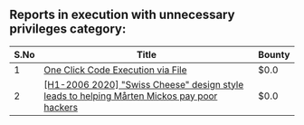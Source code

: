 ## Reports in execution with unnecessary privileges category:
| S.No | Title | Bounty |
| ---- | ----- | ------ |
| 1 | [One Click Code Execution via File](https://hackerone.com/reports/822609) | $0.0 |
| 2 | [[H1-2006 2020]  "Swiss Cheese" design style leads to helping Mårten Mickos pay poor hackers](https://hackerone.com/reports/890272) | $0.0 |
